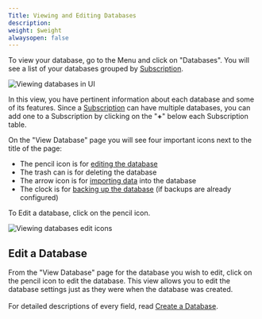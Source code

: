```yaml
---
Title: Viewing and Editing Databases
description: 
weight: $weight
alwaysopen: false
---
```

To view your database, go to the Menu and click on "Databases". You will
see a list of your databases grouped by
[Subscription](/rc/administration/setup-and-editing/create-subscription/).

![Viewing databases in
UI](/images/rc/databases_main.png?width=600&height=366)

In this view, you have pertinent information about each database and
some of its features. Since a
[Subscription](/rc/administration/setup-and-editing/create-subscription/)
can have multiple databases, you can add one to a Subscription by
clicking on the "**+**" below each Subscription table.

On the "View Database" page you will see four important icons next to
the title of the page:

-   The pencil icon is for [editing the database](#edit-database)
-   The trash can is for deleting the database
-   The arrow icon is for [importing
    data](/rc/how-to/importing-dataset-redis-cloud/)
    into the database
-   The clock is for [backing up the
    database](/rc/administration/configure/backups/)
    (if backups are already configured)

To Edit a database, click on the pencil icon.

![Viewing databases edit
icons](/images/rc/view_database2.png?width=600&height=338)

## Edit a Database

From the "View Database" page for the database you wish to edit, click
on the pencil icon to edit the database. This view allows you to edit
the database settings just as they were when the database was created.\
\
For detailed descriptions of every field, read [Create a
Database](/rc/administration/setup-and-editing/creating-databases/).
